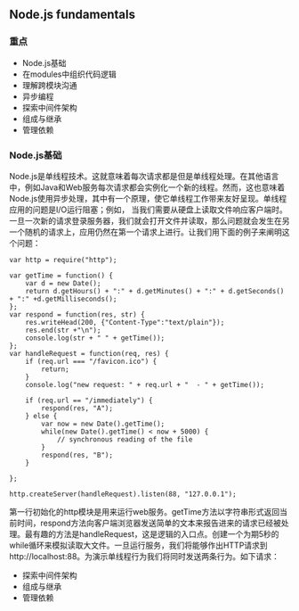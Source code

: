 ## Node.js fundamentals

### 重点

* Node.js基础
* 在modules中组织代码逻辑
* 理解跨模块沟通
* 异步编程
* 探索中间件架构
* 组成与继承
* 管理依赖

### Node.js基础

Node.js是单线程技术。这就意味着每次请求都是但是单线程处理。在其他语言中，例如Java和Web服务每次请求都会实例化一个新的线程。然而，这也意味着Node.js使用异步处理，其中有一个原理，使它单线程工作带来友好呈现。单线程应用的问题是I/O运行阻塞；例如， 当我们需要从硬盘上读取文件响应客户端时。 一旦一次新的请求登录服务器，我们就会打开文件并读取，那么问题就会发生在另一个随机的请求上，应用仍然在第一个请求上进行。让我们用下面的例子来阐明这个问题：

```
var http = require("http");

var getTime = function() {
	var d = new Date();
	return d.getHours() + ":" + d.getMinutes() + ":" + d.getSeconds() + ":" +d.getMilliseconds();
};
var respond = function(res, str) {
	res.writeHead(200, {"Content-Type":"text/plain"});
	res.end(str +"\n");
	console.log(str + " " + getTime());
};
var handleRequest = function(req, res) {
	if (req.url === "/favicon.ico") {
		return;
	}
	console.log("new request: " + req.url + "  - " + getTime());

	if (req.url == "/immediately") {
		respond(res, "A");
	} else {
		var now = new Date().getTime();
		while(new Date().getTime() < now + 5000) {
			// synchronous reading of the file
		}
		respond(res, "B");
	}

};

http.createServer(handleRequest).listen(88, "127.0.0.1");
```

第一行初始化的http模块是用来运行web服务。getTime方法以字符串形式返回当前时间，respond方法向客户端浏览器发送简单的文本来报告进来的请求已经被处理。最有趣的方法是handleRequest，这是逻辑的入口点。创建一个为期5秒的while循环来模拟读取大文件。一旦运行服务，我们将能够作出HTTP请求到http://localhost:88。为演示单线程行为我们将同时发送两条行为。如下请求：

- 探索中间件架构
- 组成与继承
- 管理依赖
